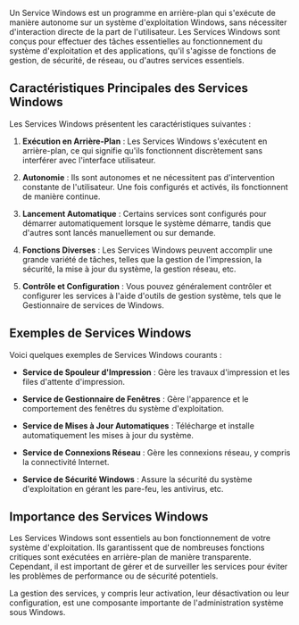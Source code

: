 Un Service Windows est un programme en arrière-plan qui s'exécute de manière autonome sur un système d'exploitation Windows, sans nécessiter d'interaction directe de la part de l'utilisateur. Les Services Windows sont conçus pour effectuer des tâches essentielles au fonctionnement du système d'exploitation et des applications, qu'il s'agisse de fonctions de gestion, de sécurité, de réseau, ou d'autres services essentiels.

## Caractéristiques Principales des Services Windows

Les Services Windows présentent les caractéristiques suivantes :

1. **Exécution en Arrière-Plan** : Les Services Windows s'exécutent en arrière-plan, ce qui signifie qu'ils fonctionnent discrètement sans interférer avec l'interface utilisateur.

2. **Autonomie** : Ils sont autonomes et ne nécessitent pas d'intervention constante de l'utilisateur. Une fois configurés et activés, ils fonctionnent de manière continue.

3. **Lancement Automatique** : Certains services sont configurés pour démarrer automatiquement lorsque le système démarre, tandis que d'autres sont lancés manuellement ou sur demande.

4. **Fonctions Diverses** : Les Services Windows peuvent accomplir une grande variété de tâches, telles que la gestion de l'impression, la sécurité, la mise à jour du système, la gestion réseau, etc.

5. **Contrôle et Configuration** : Vous pouvez généralement contrôler et configurer les services à l'aide d'outils de gestion système, tels que le Gestionnaire de services de Windows.

## Exemples de Services Windows

Voici quelques exemples de Services Windows courants :

- **Service de Spouleur d'Impression** : Gère les travaux d'impression et les files d'attente d'impression.

- **Service de Gestionnaire de Fenêtres** : Gère l'apparence et le comportement des fenêtres du système d'exploitation.

- **Service de Mises à Jour Automatiques** : Télécharge et installe automatiquement les mises à jour du système.

- **Service de Connexions Réseau** : Gère les connexions réseau, y compris la connectivité Internet.

- **Service de Sécurité Windows** : Assure la sécurité du système d'exploitation en gérant les pare-feu, les antivirus, etc.

## Importance des Services Windows

Les Services Windows sont essentiels au bon fonctionnement de votre système d'exploitation. Ils garantissent que de nombreuses fonctions critiques sont exécutées en arrière-plan de manière transparente. Cependant, il est important de gérer et de surveiller les services pour éviter les problèmes de performance ou de sécurité potentiels.

La gestion des services, y compris leur activation, leur désactivation ou leur configuration, est une composante importante de l'administration système sous Windows.